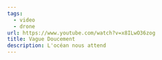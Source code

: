 ```yaml
---
tags:
  - video
  - drone
url: https://www.youtube.com/watch?v=x8ILwO36zog
title: Vague Doucement
description: L'océan nous attend
---
```

